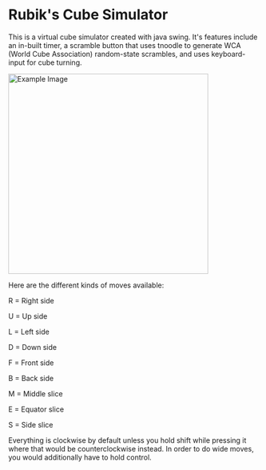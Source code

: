 # Rubik's Cube Simulator
This is a virtual cube simulator created with java swing. It's features include an in-built timer, a scramble button that uses tnoodle to generate WCA (World Cube Association) random-state scrambles, and uses keyboard-input for cube turning.


<img src="https://github.com/user-attachments/assets/adf2f018-8a35-49fe-93ba-8d0e9f05ae61" alt="Example Image" width="400">


Here are the different kinds of moves available:


R = Right side


U = Up side


L = Left side


D = Down side


F = Front side


B = Back side


M = Middle slice


E = Equator slice


S = Side slice


Everything is clockwise by default unless you hold shift while pressing it where that would be counterclockwise instead. In order to do wide moves, you would additionally have to hold control.
